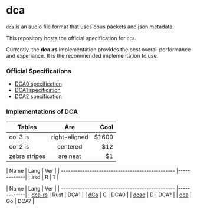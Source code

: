 dca
====
`dca` is an audio file format that uses opus packets and json metadata.

This repository hosts the official specification for `dca`.

Currently, the **dca-rs** implementation provides the best overall performance and 
experiance.  It is the recommended implementation to use.


### Official Specifications
* [DCA0 specification](https://github.com/bwmarrin/dca/wiki/DCA0-specification)
* [DCA1 specification](https://github.com/bwmarrin/dca/wiki/DCA1-specification)
* [DCA2 specification](https://github.com/bwmarrin/dca/wiki/DCA2-specification-draft)


### Implementations of DCA
 
| Tables        | Are           | Cool  |
| ------------- |:-------------:| -----:|
| col 3 is      | right-aligned | $1600 |
| col 2 is      | centered      |   $12 |
| zebra stripes | are neat      |    $1 | 


| Name                                             | Lang | Ver  |
| ------------------------------------------------ |-------------|
| asd | R | 1 |


 
| Name                                             | Lang | Ver  |
| ------------------------------------------------ |-------------|
| [dca-rs](https://github.com/nstafie/dca-rs)      | Rust | DCA1 |
| [dCa](https://github.com/uppfinnarn/dca)         | C    | DCA0 |
| [dcad](https://github.com/b1naryth1ef/dcad)      | D    | DCA? |
| [dca](https://github.com/jonas747/dca)           | Go   | DCA? |

